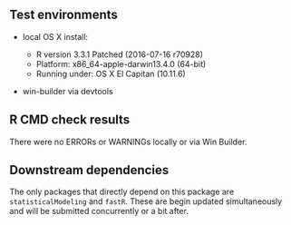## Test environments

  * local OS X install: 
    * R version 3.3.1 Patched (2016-07-16 r70928)
    * Platform: x86_64-apple-darwin13.4.0 (64-bit)
    * Running under: OS X El Capitan (10.11.6)
  
  * win-builder via devtools

## R CMD check results

There were no ERRORs or WARNINGs locally or via Win Builder.

## Downstream dependencies

The only packages that directly depend on this package are `statisticalModeling` and `fastR`.  These are
begin updated simultaneously and will be submitted concurrently or a bit after.
